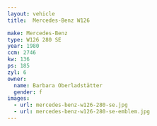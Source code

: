 ```yaml
---
layout: vehicle
title:  Mercedes-Benz W126

make: Mercedes-Benz
type: W126 280 SE
year: 1980
ccm: 2746
kw: 136
ps: 185
zyl: 6
owner:
  name: Barbara Oberladstätter
  gender: f
images:
  - url: mercedes-benz-w126-280-se.jpg
  - url: mercedes-benz-w126-280-se-emblem.jpg
---
```

